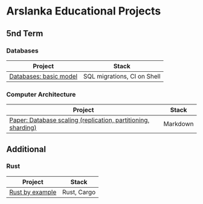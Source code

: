 # Arslanka Educational Projects

## 5nd Term

### Databases

| Project                                                                         | Stack                       |
| ------------------------------------------------------------------------------- | --------------------------- |
| [Databases: basic model](https://github.com/Arslanka-Educational/db-lab-basic)  | SQL migrations, CI on Shell |


### Computer Architecture
| Project                                                                                                             | Stack    |
| ------------------------------------------------------------------------------------------------------------------- | -------- |
| [Paper: Database scaling (replication, partitioning, sharding)](https://github.com/Arslanka-Educational/db-scaling)  | Markdown |


## Additional
### Rust

| Project                                                                         | Stack                       |
| ------------------------------------------------------------------------------- | --------------------------- |
| [Rust by example](https://github.com/Arslanka-Educational/rust-by-example)      |         Rust, Cargo         |
